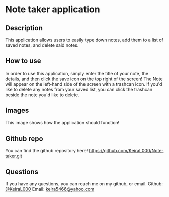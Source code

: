# Note taker application

## Description
This application allows users to easily type down notes, add them to a list of saved notes, and delete said notes.

## How to use
In order to use this application, simply enter the title of your note, the details, and then click the save icon on the top right of the screen! The Note will appear on the left-hand side of the screen with a trashcan icon. If you'd like to delete any notes from your saved list, you can click the trashcan beside the note you'd like to delete.

## Images
This image shows how the application should function!

## Github repo
You can find the github repository here!
https://github.com/KeiraL000/Note-taker.git

## Questions
If you have any questions, you can reach me on my github, or email.
Github: [@KeiraL000](www.github.com/KeiraL000)
Email: keira5466@yahoo.com


